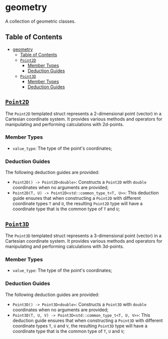 # geometry

A collection of geometric classes.

## Table of Contents
- [geometry](#geometry)
  - [Table of Contents](#table-of-contents)
  - [`Point2D`](#point2d)
    - [Member Types](#member-types)
    - [Deduction Guides](#deduction-guides)
  - [`Point3D`](#point3d)
    - [Member Types](#member-types-1)
    - [Deduction Guides](#deduction-guides-1)

## [`Point2D`](point2d.h)

The `Point2D` templated struct represents a 2-dimensional point (vector) in a Cartesian coordinate system. It provides various methods and operators for manipulating and performing calculations with 2d-points.

### Member Types

- `value_type`: The type of the point's coordinates;

### Deduction Guides

The following deduction guides are provided:

- `Point2D() -> Point2D<double>`: Constructs a `Point2D` with `double` coordinates when no arguments are provided;
- `Point2D(T, U) -> Point2D<std::common_type_t<T, U>>`: This deduction guide ensures that when constructing a `Point2D`
  with different coordinate types `T` and `U`, the resulting `Point2D` type will have a coordinate type that is the
  common type of `T` and `U`;

## [`Point3D`](point3d.h)

The `Point3D` templated struct represents a 3-dimensional point (vector) in a Cartesian coordinate system. It provides various methods and operators for manipulating and performing calculations with 3d-points.

### Member Types

- `value_type`: The type of the point's coordinates;

### Deduction Guides

The following deduction guides are provided:

- `Point3D() -> Point3D<double>`: Constructs a `Point3D` with `double` coordinates when no arguments are provided;
- `Point3D(T, U, V) -> Point3D<std::common_type_t<T, U, V>>`: This deduction guide ensures that when constructing a `Point3D`
  with different coordinate types `T`, `U` and `V`, the resulting `Point3D` type will have a coordinate type that is the
  common type of `T`, `U` and `V`;
